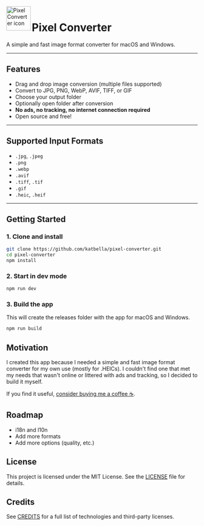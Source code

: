 <img src="./public/icon.png" alt="Pixel Converter icon" width="64" align="left" />

# Pixel Converter

A simple and fast image format converter for macOS and Windows.


---

## Features

- Drag and drop image conversion (multiple files supported)
- Convert to JPG, PNG, WebP, AVIF, TIFF, or GIF
- Choose your output folder
- Optionally open folder after conversion
- **No ads, no tracking, no internet connection required**
- Open source and free!

---

## Supported Input Formats

- `.jpg`, `.jpeg`
- `.png`
- `.webp`
- `.avif`
- `.tiff`, `.tif`
- `.gif`
- `.heic`, `.heif` 

---

## Getting Started

### 1. Clone and install

```bash
git clone https://github.com/katbella/pixel-converter.git
cd pixel-converter
npm install
```
### 2. Start in dev mode

```bash
npm run dev
```

### 3. Build the app

This will create the releases folder with the app for macOS and Windows.

```bash
npm run build
```

## Motivation
I created this app because I needed a simple and fast image format converter for my own use (mostly for .HEICs). I couldn't find one that met my needs that wasn't online or littered with ads and tracking, so I decided to build it myself.

If you find it useful, [consider buying me a coffee ☕️](https://www.buymeacoffee.com/pixelator).

## Roadmap
- i18n and l10n
- Add more formats
- Add more options (quality, etc.)

## License
This project is licensed under the MIT License. See the [LICENSE](licenses/LICENSE) file for details.

## Credits
See [CREDITS](./CREDITS.md) for a full list of technologies and third-party licenses.